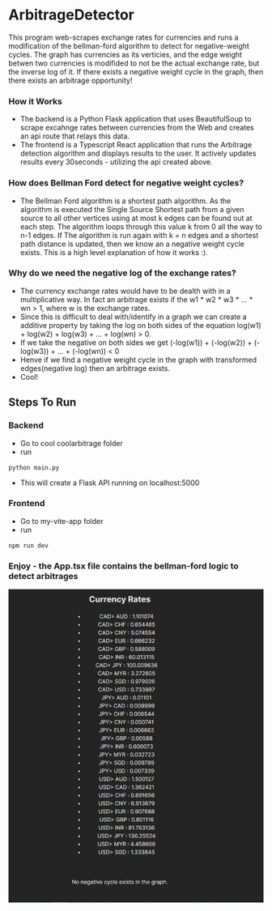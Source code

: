 # ArbitrageDetector
This program web-scrapes exchange rates for currencies and runs a modification of the bellman-ford algorithm to detect for negative-weight cycles. The graph has currencies as its verticies, and the edge weight betwen two currencies is modifided to not be the actual exchange rate, but the inverse log of it. If there exists a negative weight cycle in the graph, then there exists an arbitrage opportunity!

### How it Works
- The backend is a Python Flask application that uses BeautifulSoup to scrape excahnge rates between currencies from the Web and creates an api route that relays this data.
- The frontend is a Typescript React application that runs the Arbitrage detection algorithm and displays results to the user. It actively updates results every 30seconds - utilizing the api created above.

### How does Bellman Ford detect for negative weight cycles?
- The Bellman Ford algorithm is a shortest path algorithm. As the algorithm is executed the Single Source Shortest path from a given source to all other vertices using at most k edges can be found out at each step. The algorithm loops through this value k from 0 all the way to n-1 edges. If The algorithm is run again with k = n edges and a shortest path distance is updated, then we know an a negative weight cycle exists. This is a high level explanation of how it works :). 

### Why do we need the negative log of the exchange rates?
- The currency exchange rates would have to be dealth with in a multiplicative way. In fact an arbitrage exists if the w1 * w2 * w3 * … * wn > 1, where w is the exchange rates.
- Since this is difficult to deal with/identify in a graph we can create a additive property by taking the log on both sides of the equation log(w1) + log(w2) + log(w3) + … + log(wn) > 0.
- If we take the negative on both sides we get (-log(w1)) + (-log(w2)) + (-log(w3)) + … + (-log(wn)) < 0
- Henve if we find a negative weight cycle in the graph with transformed edges(negative log) then an arbitrage exists.
- Cool!


## Steps To Run

###  Backend

- Go to cool coolarbitrage folder
- run
```
python main.py
```
- This will create a Flask API running on localhost:5000

### Frontend
- Go to my-vite-app folder
- run
```
npm run dev
```

### Enjoy - the App.tsx file contains the bellman-ford logic to detect arbitrages


![demo](./demo.PNG)
